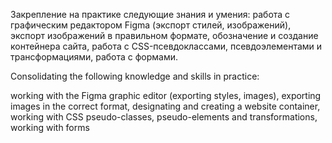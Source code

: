 Закрепление на практике следующие знания и умения:
работа с графическим редактором Figma (экспорт стилей, изображений),
экспорт изображений в правильном формате,
обозначение и создание контейнера сайта,
работа с CSS-псевдоклассами,
псевдоэлементами и трансформациями,
работа с формами.

Consolidating the following knowledge and skills in practice:

working with the Figma graphic editor (exporting styles, images),
exporting images in the correct format,
designating and creating a website container,
working with CSS pseudo-classes,
pseudo-elements and transformations,
working with forms
